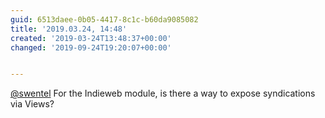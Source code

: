```yaml
---
guid: 6513daee-0b05-4417-8c1c-b60da9085082
title: '2019.03.24, 14:48'
created: '2019-03-24T13:48:37+00:00'
changed: '2019-09-24T19:20:07+00:00'


---
```


[@swentel](https://twitter.com/swentel) For the Indieweb module, is there a way to expose syndications via Views? 
